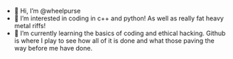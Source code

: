 - 👋 Hi, I’m @wheelpurse
- 👀 I’m interested in coding in c++ and python! As well as really fat heavy metal riffs!
- 🌱 I’m currently learning the basics of coding and ethical hacking. Github is where I play to see how all of it is done and what those paving the way before me have done.

